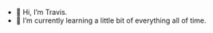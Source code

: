 - 👋 Hi, I’m Travis.
- 🌱 I’m currently learning a little bit of everything all of time.


<!---
thunt-career/thunt-career is a ✨ special ✨ repository because its `README.md` (this file) appears on your GitHub profile.
You can click the Preview link to take a look at your changes.
--->
